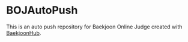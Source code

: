 # BOJAutoPush
This is an auto push repository for Baekjoon Online Judge created with [BaekjoonHub](https://github.com/BaekjoonHub/BaekjoonHub).
